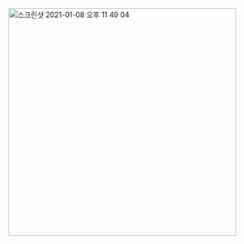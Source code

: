 <img width="449" alt="스크린샷 2021-01-08 오후 11 49 04" src="https://user-images.githubusercontent.com/77039437/104028608-45427300-520c-11eb-9510-8a7443a278f5.png">
